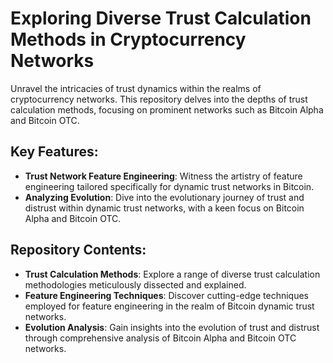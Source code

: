 # Exploring Diverse Trust Calculation Methods in Cryptocurrency Networks

Unravel the intricacies of trust dynamics within the realms of cryptocurrency networks. This repository delves into the depths of trust calculation methods, focusing on prominent networks such as Bitcoin Alpha and Bitcoin OTC.

## Key Features:

- **Trust Network Feature Engineering**: Witness the artistry of feature engineering tailored specifically for dynamic trust networks in Bitcoin.
- **Analyzing Evolution**: Dive into the evolutionary journey of trust and distrust within dynamic trust networks, with a keen focus on Bitcoin Alpha and Bitcoin OTC.

## Repository Contents:

- **Trust Calculation Methods**: Explore a range of diverse trust calculation methodologies meticulously dissected and explained.
- **Feature Engineering Techniques**: Discover cutting-edge techniques employed for feature engineering in the realm of Bitcoin dynamic trust networks.
- **Evolution Analysis**: Gain insights into the evolution of trust and distrust through comprehensive analysis of Bitcoin Alpha and Bitcoin OTC networks.
